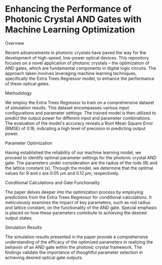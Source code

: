 # Enhancing the Performance of Photonic Crystal AND Gates with Machine Learning Optimization

Overview

Recent advancements in photonic crystals have paved the way for the development of high-speed, low-power optical devices. This repository focuses on a novel application of photonic crystals – the optimization of AND gates, which are fundamental components in digital logic circuits. The approach taken involves leveraging machine learning techniques, specifically the Extra Trees Regressor model, to enhance the performance of these optical gates.

Methodology

We employ the Extra Trees Regressor to train on a comprehensive dataset of simulation results. This dataset encompasses various input configurations and parameter settings. The trained model is then utilized to predict the output power for different input and parameter combinations. The evaluation of the model's accuracy reveals a Root Mean Square Error (RMSE) of 0.18, indicating a high level of precision in predicting output power.

Parameter Optimization

Having established the reliability of our machine learning model, we proceed to identify optimal parameter settings for the photonic crystal AND gate. The parameters under consideration are the radius of the rods (R) and the lattice constant (x). Through the model, we determine that the optimal values for R and x are 0.05 μm and 0.12 μm, respectively.

Conditional Calculations and Gate Functionality

The paper delves deeper into the optimization process by employing predictions from the Extra Trees Regressor for conditional calculations. It meticulously examines the impact of key parameters, such as rod radius and lattice constant, on the functionality of the AND gate. Special emphasis is placed on how these parameters contribute to achieving the desired output states.

Simulation Results

The simulation results presented in the paper provide a comprehensive understanding of the efficacy of the optimized parameters in realizing the behavior of an AND gate within the photonic crystal framework. The findings validate the importance of thoughtful parameter selection in achieving desired optical gate outputs.
